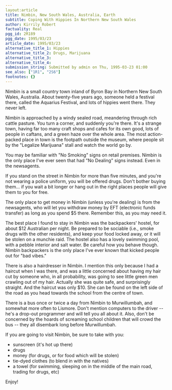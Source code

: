 ```yaml
---
layout:article
title: Nimbin, New South Wales, Australia, Earth
subtitle: Coping With Hippies In Northern New South Wales
author: Kirrily Robert
factuality: Real
pgg_id: 2R189
pgg_date: 1995/03/23
article_date: 1995/03/23
alternative_title_1: Hippies
alternative_title_2: Drugs, Marijuana
alternative_title_3: 
alternative_title_4: 
submission_string: Submitted by admin on Thu, 1995-03-23 01:00
see_also: ["1R1", "2S6"]
footnotes: {}
---
```

<div>
<p>Nimbin is a small country town inland of Byron Bay in Northern New South Wales, Australia. About twenty-five years ago, someone held a festival there, called the Aquarius Festival, and lots of hippies went there. They never left.</p>
<p>Nimbin is approached by a windy sealed road, meandering through rich cattle pasture. You turn a corner, and suddenly you're there. It's a strange town, having far too many craft shops and cafes for its own good, lots of people in caftans, and a green haze over the whole area. The most action- packed place in town is the footpath outside the museum, where people sit by the "Legalize Marijuana" stall and watch the world go by.</p>
<p>You may be familiar with "No Smoking" signs on retail premises. Nimbin is the only place I've ever seen that had "No Dealing" signs instead. Even in the newsagents.</p>
<p>If you stand on the street in Nimbin for more than five minutes, and you're not wearing a police uniform, you will be offered drugs. Don't bother buying them... if you wait a bit longer or hang out in the right places people will give them to you for free.</p>
<p>The only place to get money in Nimbin (unless you're dealing) is from the newsagents, who will let you withdraw money by EFT (electronic funds transfer) as long as you spend $5 there. Remember this, as you may need it.</p>
<p>The best place I found to stay in Nimbin was the backpackers' hostel, for about $12 Australian per night. Be prepared to be sociable (i.e., smoke drugs with the other residents), and keep your food locked away, or it will be stolen on a munchie raid. The hostel also has a lovely swimming pool, with a pebble interior and salt water. Be careful how you behave though. Nimbin backpackers is the only place I've ever known that kicked people out for "bad vibes."</p>
<p>There is also a hairdresser in Nimbin. I mention this only because I had a haircut when I was there, and was a little concerned about having my hair cut by someone who, in all probability, was going to see little green men crawling out of my hair. Actually she was quite safe, and surprisingly straight. And the haircut was only $10. She can be found on the left side of the road as you head towards the school from the centre of town.</p>
<p>There is a bus once or twice a day from Nimbin to Murwillumbah, and somewhat more often to Lismore. Don't mention computers to the driver -- he's a drop-out programmer and will tell you all about it. Also, don't be concerned by the hoards of screaming school children that will crowd the bus -- they all disembark long before Murwillumbah.</p>
<p>If you are going to visit Nimbin, be sure to take with you:</p>
<ul>
<li>sunscreen (it's hot up there)</li>
<li>drugs</li>
<li>money (for drugs, or for food which will be stolen)</li>
<li>tie-dyed clothes (to blend in with the natives)</li>
<li>a towel (for swimming, sleeping on in the middle of the main road, trading for drugs, etc)</li>
</ul>
<p>Enjoy!</p>
</div>
